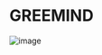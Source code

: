 # GREEMIND
![image](https://user-images.githubusercontent.com/101810628/233411412-7882e0ea-b011-4a91-8c85-20cffa059690.png)
